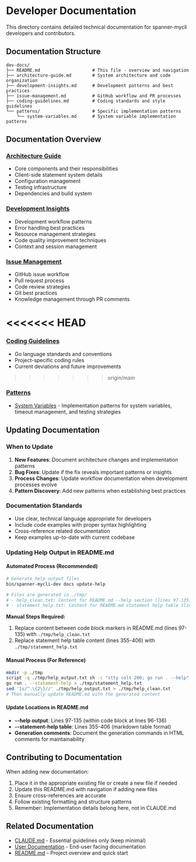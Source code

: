 # Developer Documentation

This directory contains detailed technical documentation for spanner-mycli developers and contributors.

## Documentation Structure

```
dev-docs/
├── README.md                    # This file - overview and navigation
├── architecture-guide.md        # System architecture and code organization
├── development-insights.md      # Development patterns and best practices
├── issue-management.md          # GitHub workflow and PR processes
├── coding-guidelines.md         # Coding standards and style guidelines
└── patterns/                    # Specific implementation patterns
    └── system-variables.md      # System variable implementation patterns
```

## Documentation Overview

### [Architecture Guide](architecture-guide.md)
- Core components and their responsibilities
- Client-side statement system details
- Configuration management
- Testing infrastructure
- Dependencies and build system

### [Development Insights](development-insights.md)
- Development workflow patterns
- Error handling best practices
- Resource management strategies
- Code quality improvement techniques
- Context and session management

### [Issue Management](issue-management.md)
- GitHub issue workflow
- Pull request process
- Code review strategies
- Git best practices
- Knowledge management through PR comments

<<<<<<< HEAD
=======
### [Coding Guidelines](coding-guidelines.md)
- Go language standards and conventions
- Project-specific coding rules
- Current deviations and future improvements

>>>>>>> origin/main
### [Patterns](patterns/)
- [System Variables](patterns/system-variables.md) - Implementation patterns for system variables, timeout management, and testing strategies

## Updating Documentation

### When to Update

1. **New Features**: Document architecture changes and implementation patterns
2. **Bug Fixes**: Update if the fix reveals important patterns or insights
3. **Process Changes**: Update workflow documentation when development processes evolve
4. **Pattern Discovery**: Add new patterns when establishing best practices

### Documentation Standards

- Use clear, technical language appropriate for developers
- Include code examples with proper syntax highlighting
- Cross-reference related documentation
- Keep examples up-to-date with current codebase

### Updating Help Output in README.md

#### Automated Process (Recommended)

```bash
# Generate help output files
bin/spanner-mycli-dev docs update-help

# Files are generated in ./tmp/
# - help_clean.txt: Content for README.md --help section (lines 97-135)
# - statement_help.txt: Content for README.md statement help table (lines 355-406)
```

**Manual Steps Required:**
1. Replace content between code block markers in README.md (lines 97-135) with `./tmp/help_clean.txt`
2. Replace statement help table content (lines 355-406) with `./tmp/statement_help.txt`

#### Manual Process (For Reference)

```bash
mkdir -p ./tmp
script -q ./tmp/help_output.txt sh -c "stty cols 200; go run . --help"
go run . --statement-help > ./tmp/statement_help.txt
sed '1s/^.\{2\}//' ./tmp/help_output.txt > ./tmp/help_clean.txt
# Then manually update README.md with the generated content
```

#### Update Locations in README.md

- **--help output**: Lines 97-135 (within code block at lines 96-136)
- **--statement-help table**: Lines 355-406 (markdown table format)
- **Generation comments**: Document the generation commands in HTML comments for maintainability

## Contributing to Documentation

When adding new documentation:

1. Place it in the appropriate existing file or create a new file if needed
2. Update this README.md with navigation if adding new files
3. Ensure cross-references are accurate
4. Follow existing formatting and structure patterns
5. Remember: Implementation details belong here, not in CLAUDE.md

## Related Documentation

- [CLAUDE.md](../CLAUDE.md) - Essential guidelines only (keep minimal)
- [User Documentation](../docs/) - End-user facing documentation
- [README.md](../README.md) - Project overview and quick start